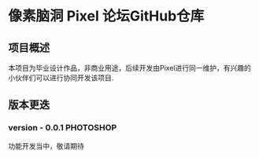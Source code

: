 # 像素脑洞 Pixel 论坛GitHub仓库

## 项目概述
本项目为毕业设计作品，非商业用途，后续开发由Pixel进行同一维护，有兴趣的小伙伴们可以进行协同开发该项目.

## 版本更迭
### version - 0.0.1 PHOTOSHOP
功能开发当中，敬请期待
